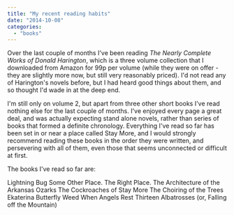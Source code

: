 ```yaml
---
title: "My recent reading habits"
date: "2014-10-08"
categories: 
  - "books"
---
```


Over the last couple of months I've been reading _The Nearly Complete Works of Donald Harington_, which is a three volume collection that I downloaded from Amazon for 99p per volume (while they were on offer - they are slightly more now, but still very reasonably priced). I'd not read any of Harington's novels before, but I had heard good things about them, and so thought I'd wade in at the deep end.

I'm still only on volume 2, but apart from three other short books I've read nothing else for the last couple of months. I've enjoyed every page a great deal, and was actually expecting stand alone novels, rather than series of books that formed a definite chronology. Everything I've read so far has been set in or near a place called Stay More, and I would strongly recommend reading these books in the order they were written, and persevering with all of them, even those that seems unconnected or difficult at first.

The books I've read so far are:

Lightning Bug Some Other Place. The Right Place. The Architecture of the Arkansas Ozarks The Cockroaches of Stay More The Choiring of the Trees Ekaterina Butterfly Weed When Angels Rest Thirteen Albatrosses (or, Falling off the Mountain)
